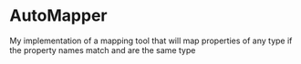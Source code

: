 # AutoMapper
My implementation of a mapping tool that will map properties of any type if the property names match and are the same type

